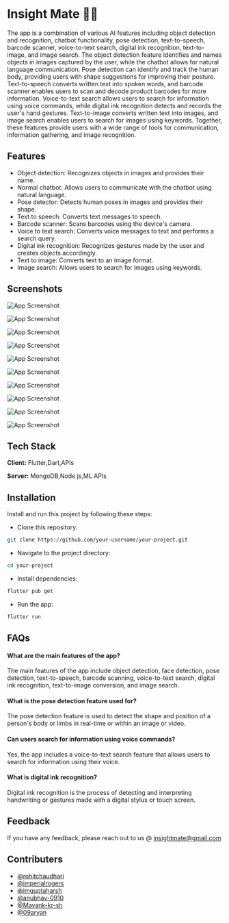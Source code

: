 
# Insight Mate 👩‍💻

The app is a combination of various AI features including object detection and recognition, chatbot functionality, pose detection, text-to-speech, barcode scanner, voice-to-text search, digital ink recognition, text-to-image, and image search. The object detection feature identifies and names objects in images captured by the user, while the chatbot allows for natural language communication. Pose detection can identify and track the human body, providing users with shape suggestions for improving their posture. Text-to-speech converts written text into spoken words, and barcode scanner enables users to scan and decode product barcodes for more information. Voice-to-text search allows users to search for information using voice commands, while digital ink recognition detects and records the user's hand gestures. Text-to-image converts written text into images, and image search enables users to search for images using keywords. Together, these features provide users with a wide range of tools for communication, information gathering, and image recognition.







## Features

- Object detection: Recognizes objects in images and provides their name.
- Normal chatbot: Allows users to communicate with the chatbot using natural language.
- Pose detector: Detects human poses in images and provides their shape.
- Text to speech: Converts text messages to speech.
- Barcode scanner: Scans barcodes using the device's camera.
- Voice to text search: Converts voice messages to text and performs a search query.
- Digital ink recognition: Recognizes gestures made by the user and creates objects accordingly.
- Text to image: Converts text to an image format.
- Image search: Allows users to search for images using keywords.

## Screenshots

![App Screenshot](https://i.postimg.cc/FdY6vqwy/1.jpg) 

![App Screenshot](https://i.postimg.cc/N2TP9XsL/2.jpg)

![App Screenshot](https://i.postimg.cc/PN87FgWh/3.jpg)

![App Screenshot](https://i.postimg.cc/WhLyR58Z/4.jpg)

![App Screenshot](https://i.postimg.cc/bZqFrdKN/6.jpg)

![App Screenshot](https://i.postimg.cc/cKbDFh6r/7.jpg)

![App Screenshot](https://i.postimg.cc/hJjy86Dk/8.jpg)

![App Screenshot](https://i.postimg.cc/Yh6stQDs/9.jpg)

![App Screenshot](https://i.postimg.cc/K1QpMx27/10.jpg)

![App Screenshot](https://i.postimg.cc/PpvS9D8K/11.jpg)



## Tech Stack

**Client:** Flutter,Dart,APIs

**Server:** MongoDB,Node js,ML APIs


## Installation

Install and run this project by following these steps:

- Clone this repository:

```bash
git clone https://github.com/your-username/your-project.git
```

- Navigate to the project directory:

```bash
cd your-project
```

- Install dependencies:

```bash
flutter pub get
```

- Run the app:

```bash
flutter run
```
    
## FAQs

####  What are the main features of the app?

The main features of the app include object detection, face detection, pose detection, text-to-speech, barcode scanning, voice-to-text search, digital ink recognition, text-to-image conversion, and image search.

####  What is the pose detection feature used for?

The pose detection feature is used to detect the shape and position of a person's body or limbs in real-time or within an image or video.

####  Can users search for information using voice commands?

Yes, the app includes a voice-to-text search feature that allows users to search for information using their voice.

#### What is digital ink recognition?

 Digital ink recognition is the process of detecting and interpreting handwriting or gestures made with a digital stylus or touch screen.


## Feedback

If you have any feedback, please reach out to us @ insightmate@gmail.com


## Contributers
- [@rohitchaudhari](https://github.com/Rohit-gits0)
- [@imperialrogers](https://github.com/imperialrogers)
- [@imguptaharsh](https://github.com/imguptaharsh)
- [@anubhav-0910](https://github.com/anubhav-0910)
- [@Mayank-kr-sh](https://github.com/Mayank-kr-sh)
- [@09aryan](https://github.com/09aryan)




